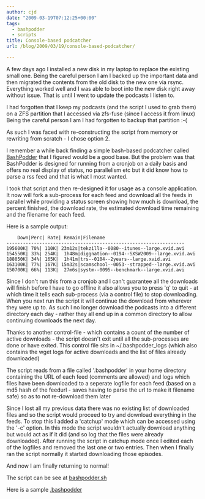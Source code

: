 ```yaml
---
author: cjd
date: "2009-03-19T07:12:25+00:00"
tags:
  - bashpodder
  - scripts
title: Console-based podcatcher
url: /blog/2009/03/19/console-based-podcatcher/

---
```

A few days ago I installed a new disk in my laptop to replace the existing small one. Being the careful person I am I backed up the important data and then migrated the contents from the old disk to the new one via rsync.   Everything worked well and I was able to boot into the new disk right away without issue.   That is until I went to update the podcasts I listen to.

I had forgotten that I keep my podcasts (and the script I used to grab them) on a ZFS partition that I accessed via zfs-fuse (since I access it from linux)   Being the careful person I am I had forgotten to backup that partition :-(

As such I was faced with re-constructing the script from memory or rewriting from scratch - I chose option 2.

I remember a while back finding a simple bash-based podcatcher called [BashPodder](http://lincgeek.org/bashpodder) that I figured would be a good base. But the problem was that BashPodder is designed for running from a cronjob on a daily basis and offers no real display of status, no parallelism etc but it did know how to parse a rss feed and that is what I most wanted.

I took that script and then re-designed it for usage as a console application.   It now will fork a sub-process for each feed and download all the feeds in parallel while providing a status screen showing how much is download, the percent finished, the download rate, the estimated download time remaining and the filename for each feed.

Here is a sample output:

```
    Down|Perc| Rate| Remain|Filename
-----------------------------------------------------------------
195600K| 70%| 110K| 23m12s|tekzilla--0080--itunes--large.xvid.avi
154550K| 33%| 254K|  1h48m|diggnation--0194--SXSW2009--large.xvid.avi
188050K| 34%| 165K|  1h41m|trs--0104--2years--large.xvid.avi
163100K| 77%| 167K| 15m32s|scamschool--0053--strapped--large.xvid.avi
150700K| 66%| 113K|  27m6s|systm--0095--benchmark--large.xvid.avi

```

Since I don't run this from a cronjob and I can't guarantee all the downloads will finish before I have to go offline it also allows you to press 'q' to quit - at which time it tells each sub-process (via a control file) to stop downloading.   When you next run the script it will continue the download from wherever they were up to.   As such I no longer download the podcasts into a different directory each day - rather they all end up in a common directory to allow continuing downloads the next day.

Thanks to another control-file - which contains a count of the number of active downloads - the script doesn't exit until all the sub-processes are done or have exited.   This control file sits in ~/.bashpodder\_logs (which also contains the wget logs for active downloads and the list of files already downloaded)

The script reads from a file called '.bashpodder' in your home directory containing the URL of each feed (comments are allowed) and logs which files have been downloaded to a seperate logfile for each feed (based on a md5 hash of the feedurl - saves having to parse the url to make it filename safe) so as to not re-download them later

Since I lost all my previous data there was no existing list of downloaded files and so the script would proceed to try and download everything in the feeds.   To stop this I added a 'catchup' mode which can be accessed using the '-c' option.   In this mode the script wouldn't actually download anything but would act as if it did (and so log that the files were already downloaded). After running the script in catchup mode once I edited each of the logfiles and removed the last one or two entries.   Then when I finally ran the script normally it started downloading those episodes.

And now I am finally returning to normal!

The script can be see at [bashpodder.sh](/files/bashpodder/bashpodder.sh)

Here is a sample [.bashpodder](/files/bashpodder/.bashpodder)
